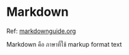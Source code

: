 # Markdown

Ref: [markdownguide.org](https://www.markdownguide.org/)

<p>
Markdown คือ ภาษาที่ใช้ markup format text
</p>